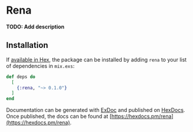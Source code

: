 # Rena

**TODO: Add description**

## Installation

If [available in Hex](https://hex.pm/docs/publish), the package can be installed
by adding `rena` to your list of dependencies in `mix.exs`:

```elixir
def deps do
  [
    {:rena, "~> 0.1.0"}
  ]
end
```

Documentation can be generated with [ExDoc](https://github.com/elixir-lang/ex_doc)
and published on [HexDocs](https://hexdocs.pm). Once published, the docs can
be found at [https://hexdocs.pm/rena](https://hexdocs.pm/rena).

